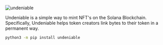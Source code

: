 ![undeniable](images/logo.png)

Undeniable is a simple way to mint NFT's on the Solana Blockchain. Specifically, Undeniable helps token creators link bytes to their token in a permanent way.



```bash
python3 -m pip install undeniable
```
